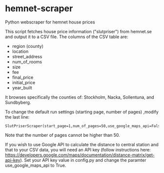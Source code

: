 # hemnet-scraper
Python webscraper for hemnet house prices

This script fetches house price information ("slutpriser") from hemnet.se and output it to a CSV file. The columns of the CSV table are:

* region (county)
* location
* street_address
* num_of_rooms
* size
* fee
* final_price
* initial_price
* year_built

It browses specifically the counties of: Stockholm, Nacka, Sollentuna, and Sundbyberg. 

To change the default run settings (starting page, number of pages) ,modify the last line:

```
SlutPriserScraper(start_page=1,num_of_pages=50,use_google_maps_api=False).to_csv()
```

Note that the number of pages cannot be higher than 50.

If you wish to use Google API to calculate the distance to central station and that to your CSV data, you will need an API key (follow instructions here: https://developers.google.com/maps/documentation/distance-matrix/get-api-key). Set your API key value in config.py and change the paramter use_google_maps_api to True.




